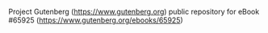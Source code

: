 Project Gutenberg (https://www.gutenberg.org) public repository for
eBook #65925 (https://www.gutenberg.org/ebooks/65925)
